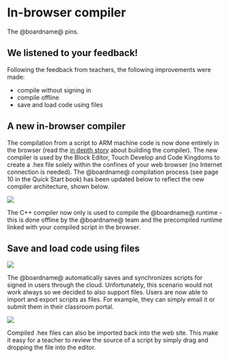 # In-browser compiler

The @boardname@ pins.

## We listened to your feedback!

Following the feedback from teachers, the following improvements were made:

* compile without signing in
* compile offline
* save and load code using files

## A new in-browser compiler

The compilation from a script to ARM machine code is now done entirely in the browser  (read the [in depth story](https://www.touchdevelop.com/docs/touch-develop-in-208-bits) about building the compiler). The new compiler is used by the Block Editor, Touch Develop and Code Kingdoms to create a .hex file solely within the confines of your web browser (no Internet connection is needed). The @boardname@ compilation process (see page 10 in the Quick Start book) has been updated below to reflect the new compiler architecture, shown below.

![](/static/mb/offline-2.png)

The C++ compiler now only is used to compile the @boardname@ runtime - this is done offline by the @boardname@ team and the precompiled runtime linked with your compiled script in the browser.

## Save and load code using files

![](/static/mb/offline-0.png)

The @boardname@ automatically saves and synchronizes scripts for signed in users through the cloud. Unfortunately, this scenario would not work always so we decided to also support files. Users are now able to import and export scripts as files. For example, they can simply email it or submit them in their classroom portal.

![](/static/mb/offline-1.png)

Compiled .hex files can also be imported back into the web site. This make it easy for a teacher to review the source of a script by simply drag and dropping the file into the editor.

